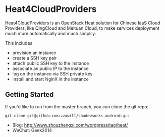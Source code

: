 # Heat4CloudProviders
Heat4CloudProviders is an OpenStack Heat solution for Chinese IaaS Cloud Providers, like QingCloud and Meituan Cloud, to 
make services deployment much more automatically and much simplily. 

This includes
* provision an instance
* create a SSH key pair
* attach public SSH key to the instance
* associate an public IP to the instance
* log on the instance via SSH private key
* install and start NginX in the instance

Getting Started
---------------

If you'd like to run from the master branch, you can clone the git repo:

    git clone git@github.com:zzxwill/shadowsocks-android.git


* Blog: http://www.zhouzhengxi.com/wordpress/tag/heat/
* WeChat: Geek2014
